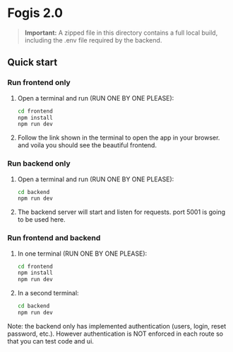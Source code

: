 # Fogis 2.0

> **Important:** A zipped file in this directory contains a full local build, including the .env file required by the backend.

## Quick start

### Run frontend only
1. Open a terminal and run (RUN ONE BY ONE PLEASE):
   ```bash
   cd frontend
   npm install
   npm run dev
   ```
2. Follow the link shown in the terminal to open the app in your browser. and voila you should see the beautiful frontend.

### Run backend only
1. Open a terminal and run (RUN ONE BY ONE PLEASE):
    ```bash
    cd backend
    npm run dev
    ```
2. The backend server will start and listen for requests. port 5001 is going to be used here.

### Run frontend and backend
1. In one terminal (RUN ONE BY ONE PLEASE):
   ```bash
   cd frontend
   npm install
   npm run dev
   ```
2. In a second terminal:
   ```bash
   cd backend
   npm run dev
   ```
   
Note: the backend only has implemented authentication (users, login, reset password, etc.).
However authentication is NOT enforced in each route so that you can test code and ui.
